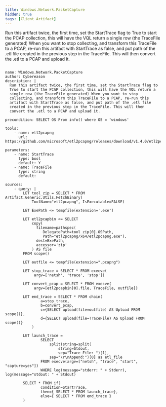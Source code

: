 ```yaml
---
title: Windows.Network.PacketCapture
hidden: true
tags: [Client Artifact]
---
```


Run this artifact twice, the first time, set the StartTrace flag to
True to start the PCAP collection, this will have the VQL return a
single row (the TraceFile generated) When you want to stop
collecting, and transform this TraceFile to a PCAP, re-run this
artifact with StartTrace as false, and put path of the .etl file
created in the previous step in the TraceFile. This will then
convert the .etl to a PCAP and upload it.


<pre><code class="language-yaml">
name: Windows.Network.PacketCapture
author: Cybereason <omer.yampel@cybereason.com>
description: |
  Run this artifact twice, the first time, set the StartTrace flag to
  True to start the PCAP collection, this will have the VQL return a
  single row (the TraceFile generated) When you want to stop
  collecting, and transform this TraceFile to a PCAP, re-run this
  artifact with StartTrace as false, and put path of the .etl file
  created in the previous step in the TraceFile. This will then
  convert the .etl to a PCAP and upload it.

precondition: SELECT OS From info() where OS = 'windows'

tools:
    - name: etl2pcapng
      url: https://github.com/microsoft/etl2pcapng/releases/download/v1.4.0/etl2pcapng.zip

parameters:
    - name: StartTrace
      type: bool
      default: Y
    - name: TraceFile
      type: string
      default:

sources:
    - query: |
        LET tool_zip = SELECT * FROM Artifact.Generic.Utils.FetchBinary(
            ToolName="etl2pcapng", IsExecutable=FALSE)

        LET ExePath <= tempfile(extension='.exe')

        LET etl2pcapbin <= SELECT
            copy(
              filename=pathspec(
                 DelegatePath=tool_zip[0].OSPath,
                 Path="etl2pcapng/x64/etl2pcapng.exe"),
              dest=ExePath,
              accessor='zip'
            ) AS file
        FROM scope()

        LET outfile <= tempfile(extension=".pcapng")

        LET stop_trace = SELECT * FROM execve(
             argv=['netsh', 'trace', 'stop'])

        LET convert_pcap = SELECT * FROM execve(
             argv=[etl2pcapbin[0].file, TraceFile, outfile])

        LET end_trace = SELECT * FROM chain(
                a=stop_trace,
                b=convert_pcap,
                c={SELECT upload(file=outfile) AS Upload FROM scope()},
                d={SELECT upload(file=TraceFile) AS Upload FROM scope()}
            )

        LET launch_trace =
                SELECT
                    split(string=split(
                        string=Stdout,
                        sep="Trace File: ")[1],
                    sep="\r\nAppend:")[0] as etl_file
                FROM execve(argv=["netsh", "trace", "start", "capture=yes"])
                WHERE log(message="stderr: " + Stderr), log(message="stdout: " + Stdout)

        SELECT * FROM if(
                condition=StartTrace,
                then={ SELECT * FROM launch_trace},
                else={ SELECT * FROM end_trace }
        )

</code></pre>

